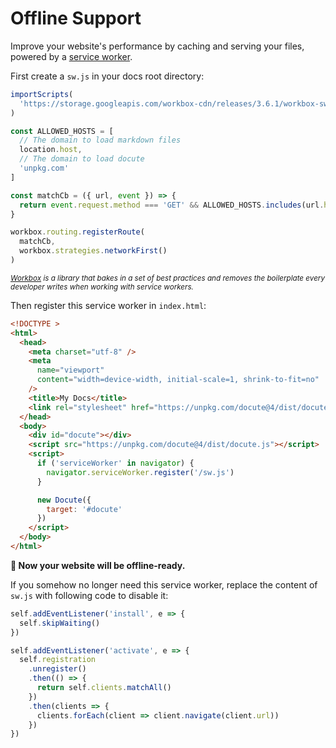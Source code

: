 # Offline Support

Improve your website's performance by caching and serving your files, powered by a [service worker](https://developer.mozilla.org/docs/Web/API/Service_Worker_API/Using_Service_Workers).

First create a `sw.js` in your docs root directory:

```js
importScripts(
  'https://storage.googleapis.com/workbox-cdn/releases/3.6.1/workbox-sw.js'
)

const ALLOWED_HOSTS = [
  // The domain to load markdown files
  location.host,
  // The domain to load docute
  'unpkg.com'
]

const matchCb = ({ url, event }) => {
  return event.request.method === 'GET' && ALLOWED_HOSTS.includes(url.host)
}

workbox.routing.registerRoute(
  matchCb,
  workbox.strategies.networkFirst()
)
```

<sup>_[Workbox](https://developers.google.com/web/tools/workbox/) is a library that bakes in a set of best practices and removes the boilerplate every developer writes when working with service workers._</sup>

Then register this service worker in `index.html`:

```html {highlight:['16-18']}
<!DOCTYPE >
<html>
  <head>
    <meta charset="utf-8" />
    <meta
      name="viewport"
      content="width=device-width, initial-scale=1, shrink-to-fit=no"
    />
    <title>My Docs</title>
    <link rel="stylesheet" href="https://unpkg.com/docute@4/dist/docute.css" />
  </head>
  <body>
    <div id="docute"></div>
    <script src="https://unpkg.com/docute@4/dist/docute.js"></script>
    <script>
      if ('serviceWorker' in navigator) {
        navigator.serviceWorker.register('/sw.js')
      }

      new Docute({
        target: '#docute'
      })
    </script>
  </body>
</html>
```

__🥳 Now your website will be offline-ready.__

If you somehow no longer need this service worker, replace the content of `sw.js` with following code to disable it:

```js
self.addEventListener('install', e => {
  self.skipWaiting()
})

self.addEventListener('activate', e => {
  self.registration
    .unregister()
    .then(() => {
      return self.clients.matchAll()
    })
    .then(clients => {
      clients.forEach(client => client.navigate(client.url))
    })
})
```
